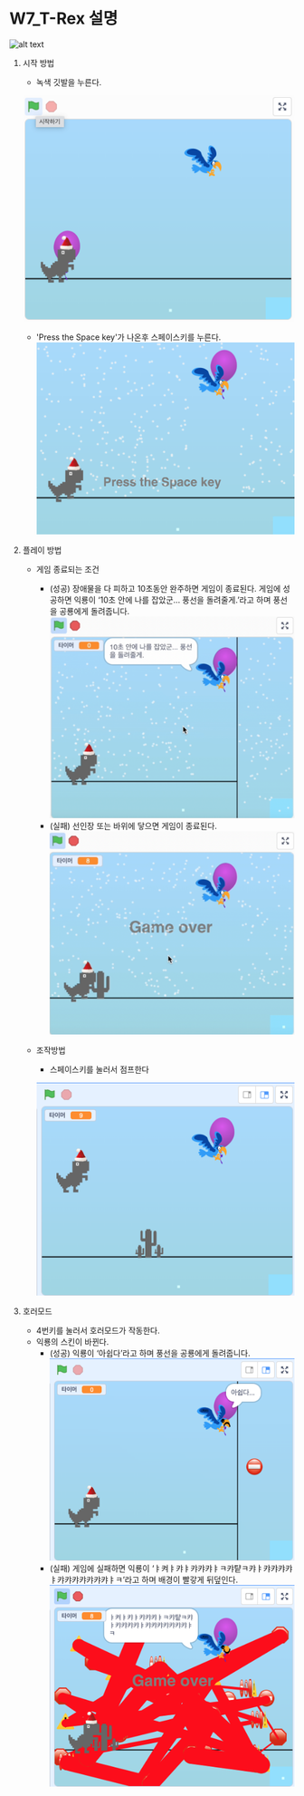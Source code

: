 # W7_T-Rex 설명
![alt text](T-Rex.png)
1. 시작 방법
    - 녹색 깃발을 누른다.

    ![alt text](trex시작버튼.png)
    - 'Press the Space key'가 나온후 스페이스키를 누른다.![alt text](trex.png)
2. 플레이 방법
    - 게임 종료되는 조건
       - (성공) 장애물을 다 피하고 10초동안 완주하면 게임이 종료된다.
        	 게임에 성공하면 익룡이 ‘10초 안에 나를 잡았군... 풍선을 돌려줄게.’라고 하며 풍선을 공룡에게 돌려줍니다.![alt text](trex-성공.png)
        - (실패) 선인장 또는 바위에 닿으면 게임이 종료된다.![alt text](trex-game%20over.png)
    - 조작방법
        - 스페이스키를 눌러서 점프한다
        
        ![alt text](jump.png)
3. 호러모드
    - 4번키를 눌러서 호러모드가 작동한다.
    - 익룡의 스킨이 바뀐다.
        - (성공) 익룡이 ‘아쉽다’라고 하며 풍선을 공룡에게 돌려줍니다.![alt text](%EC%95%84%EC%89%BD%EB%8B%A4....png)
        - (실패) 게임에 실패하면 익룡이 ‘ㅑ켜ㅑ캬ㅑ캬캬캬ㅑㅋ캬턑ㅋ캬ㅑ캬캬캬캬ㅑ캬캬캬캬캬캬캬ㅑㅋ’라고 하며 배경이 빨갛게 뒤덮인다.![alt text](ㅕ켜켜켜켜ㅕㅋ켬켜ㅕ켜켜켜켜켜켴ㅋ켜ㅕ켴켜.png)
	 
 